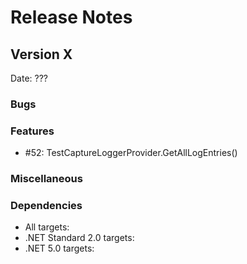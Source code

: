 # Release Notes

## Version X

Date: ???

### Bugs

### Features

- #52: TestCaptureLoggerProvider.GetAllLogEntries()

### Miscellaneous

### Dependencies

- All targets:
- .NET Standard 2.0 targets:
- .NET 5.0 targets:



